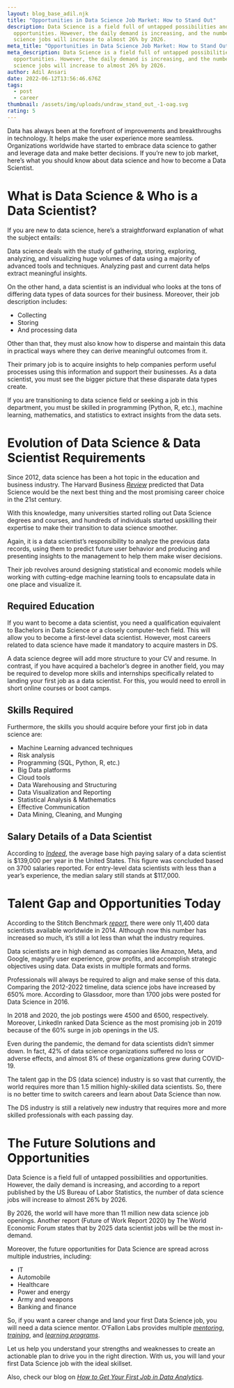 ```yaml
---
layout: blog_base_adil.njk
title: "Opportunities in Data Science Job Market: How to Stand Out"
description: Data Science is a field full of untapped possibilities and
  opportunities. However, the daily demand is increasing, and the number of data
  science jobs will increase to almost 26% by 2026.
meta_title: "Opportunities in Data Science Job Market: How to Stand Out"
meta_description: Data Science is a field full of untapped possibilities and
  opportunities. However, the daily demand is increasing, and the number of data
  science jobs will increase to almost 26% by 2026.
author: Adil Ansari
date: 2022-06-12T13:56:46.676Z
tags:
  - post
  - career
thumbnail: /assets/img/uploads/undraw_stand_out_-1-oag.svg
rating: 5
---
```

Data has always been at the forefront of improvements and breakthroughs in technology. It helps make the user experience more seamless. Organizations worldwide have started to embrace data science to gather and leverage data and make better decisions. If you’re new to job market, here’s what you should know about data science and how to become a Data Scientist.

<h1> What is Data Science & Who is a Data Scientist? </h1>

If you are new to data science, here’s a straightforward explanation of what the subject entails:

Data science deals with the study of gathering, storing, exploring, analyzing, and visualizing huge volumes of data using a majority of advanced tools and techniques. Analyzing past and current data helps extract meaningful insights.

On the other hand, a data scientist is an individual who looks at the tons of differing data types of data sources for their business. Moreover, their job description includes:

* Collecting
* Storing
* And processing data

Other than that, they must also know how to disperse and maintain this data in practical ways where they can derive meaningful outcomes from it.

Their primary job is to acquire insights to help companies perform useful processes using this information and support their businesses. As a data scientist, you must see the bigger picture that these disparate data types create.

If you are transitioning to data science field or seeking a job in this department, you must be skilled in programming (Python, R, etc.), machine learning, mathematics, and statistics to extract insights from the data sets.

<h1> Evolution of Data Science & Data Scientist Requirements </h1>

Since 2012, data science has been a hot topic in the education and business industry. The Harvard Business *[Review](https://hbr.org/2019/01/data-science-and-the-art-of-persuasion)* predicted that Data Science would be the next best thing and the most promising career choice in the 21st century.

With this knowledge, many universities started rolling out Data Science degrees and courses, and hundreds of individuals started upskilling their expertise to make their transition to data science smoother.

Again, it is a data scientist’s responsibility to analyze the previous data records, using them to predict future user behavior and producing and presenting insights to the management to help them make wiser decisions.

Their job revolves around designing statistical and economic models while working with cutting-edge machine learning tools to encapsulate data in one place and visualize it.

<h2> Required Education </h2>

If you want to become a data scientist, you need a qualification equivalent to Bachelors in Data Science or a closely computer-tech field. This will allow you to become a first-level data scientist. However, most careers related to data science have made it mandatory to acquire masters in DS.

A data science degree will add more structure to your CV and resume. In contrast, if you have acquired a bachelor’s degree in another field, you may be required to develop more skills and internships specifically related to landing your first job as a data scientist. For this, you would need to enroll in short online courses or boot camps.

<h2> Skills Required </h2>

Furthermore, the skills you should acquire before your first job in data science are:

* Machine Learning advanced techniques
* Risk analysis
* Programming (SQL, Python, R, etc.)
* Big Data platforms
* Cloud tools
* Data Warehousing and Structuring
* Data Visualization and Reporting
* Statistical Analysis & Mathematics
* Effective Communication
* Data Mining, Cleaning, and Munging

<h2> Salary Details of a Data Scientist </h2>

According to *[Indeed](https://www.indeed.com/career/data-scientist/salaries)*, the average base high paying salary of a data scientist is $139,000 per year in the United States. This figure was concluded based on 3700 salaries reported. For entry-level data scientists with less than a year’s experience, the median salary still stands at $117,000.

<h1> Talent Gap and Opportunities Today </h1>

According to the Stitch Benchmark *[report](https://www.stitchdata.com/resources/the-state-of-data-science/)*, there were only 11,400 data scientists available worldwide in 2014. Although now this number has increased so much, it’s still a lot less than what the industry requires.

Data scientists are in high demand as companies like Amazon, Meta, and Google, magnify user experience, grow profits, and accomplish strategic objectives using data. Data exists in multiple formats and forms.

Professionals will always be required to align and make sense of this data. Comparing the 2012-2022 timeline, data science jobs have increased by 650% more. According to Glassdoor, more than 1700 jobs were posted for Data Science in 2016.

In 2018 and 2020, the job postings were 4500 and 6500, respectively. Moreover, LinkedIn ranked Data Science as the most promising job in 2019 because of the 60% surge in job openings in the US.

Even during the pandemic, the demand for data scientists didn’t simmer down. In fact, 42% of data science organizations suffered no loss or adverse effects, and almost 8% of these organizations grew during COVID-19.

The talent gap in the DS (data science) industry is so vast that currently, the world requires more than 1.5 million highly-skilled data scientists. So, there is no better time to switch careers and learn about Data Science than now.

The DS industry is still a relatively new industry that requires more and more skilled professionals with each passing day.

<h1> The Future Solutions and Opportunities </h1>

Data Science is a field full of untapped possibilities and opportunities. However, the daily demand is increasing, and according to a report published by the US Bureau of Labor Statistics, the number of data science jobs will increase to almost 26% by 2026.

By 2026, the world will have more than 11 million new data science job openings. Another report (Future of Work Report 2020) by The World Economic Forum states that by 2025 data scientist jobs will be the most in-demand.

Moreover, the future opportunities for Data Science are spread across multiple industries, including:

* IT
* Automobile
* Healthcare
* Power and energy
* Army and weapons
* Banking and finance

So, if you want a career change and land your first Data Science job, you will need a data science mentor. O’Fallon Labs provides multiple *[mentoring](https://saeedmirshekari.com/data-science-one-on-one-mentoring//)*, *[training](https://saeedmirshekari.com/services/)*, and *[learning programs](https://saeedmirshekari.com/data-science-learning-program/)*.

Let us help you understand your strengths and weaknesses to create an actionable plan to drive you in the right direction. With us, you will land your first Data Science job with the ideal skillset.

Also, check our blog on *[How to Get Your First Job in Data Analytics](https://saeedmirshekari.com/blog/2022-04-17-5-things-you-need-to-get-your-first-job-in-data-science-analytics/)*.